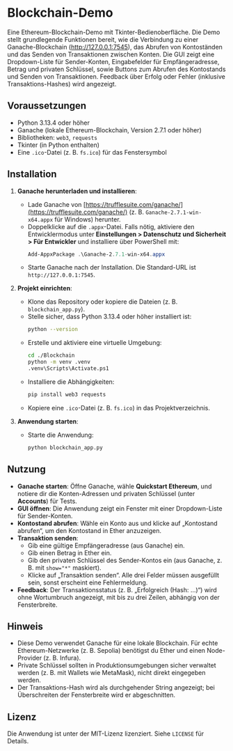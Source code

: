 # Blockchain-Demo

Eine Ethereum-Blockchain-Demo mit Tkinter-Bedienoberfläche.
Die Demo stellt grundlegende Funktionen bereit, wie die Verbindung zu einer Ganache-Blockchain (http://127.0.0.1:7545), das Abrufen von Kontoständen und das Senden von Transaktionen zwischen Konten. Die GUI zeigt eine Dropdown-Liste für Sender-Konten, Eingabefelder für Empfängeradresse, Betrag und privaten Schlüssel, sowie Buttons zum Abrufen des Kontostands und Senden von Transaktionen. Feedback über Erfolg oder Fehler (inklusive Transaktions-Hashes) wird angezeigt.

## Voraussetzungen
- Python 3.13.4 oder höher
- Ganache (lokale Ethereum-Blockchain, Version 2.7.1 oder höher)
- Bibliotheken: `web3`, `requests`
- Tkinter (in Python enthalten)
- Eine `.ico`-Datei (z. B. `fs.ico`) für das Fenstersymbol

## Installation
1. **Ganache herunterladen und installieren**:
   - Lade Ganache von [https://trufflesuite.com/ganache/](https://trufflesuite.com/ganache/) (z. B. `Ganache-2.7.1-win-x64.appx` für Windows) herunter.
   - Doppelklicke auf die `.appx`-Datei. Falls nötig, aktiviere den Entwicklermodus unter **Einstellungen > Datenschutz und Sicherheit > Für Entwickler** und installiere über PowerShell mit:
     ```powershell
     Add-AppxPackage .\Ganache-2.7.1-win-x64.appx
     ```
   - Starte Ganache nach der Installation. Die Standard-URL ist `http://127.0.0.1:7545`.

2. **Projekt einrichten**:
   - Klone das Repository oder kopiere die Dateien (z. B. `blockchain_app.py`).
   - Stelle sicher, dass Python 3.13.4 oder höher installiert ist:
     ```bash
     python --version
     ```
   - Erstelle und aktiviere eine virtuelle Umgebung:
     ```bash
     cd ./Blockchain
     python -m venv .venv
     .venv\Scripts\Activate.ps1
     ```
   - Installiere die Abhängigkeiten:
     ```bash
     pip install web3 requests
     ```
   - Kopiere eine `.ico`-Datei (z. B. `fs.ico`) in das Projektverzeichnis.

3. **Anwendung starten**:
   - Starte die Anwendung:
     ```bash
     python blockchain_app.py
     ```

## Nutzung
- **Ganache starten**: Öffne Ganache, wähle **Quickstart Ethereum**, und notiere dir die Konten-Adressen und privaten Schlüssel (unter **Accounts**) für Tests.
- **GUI öffnen**: Die Anwendung zeigt ein Fenster mit einer Dropdown-Liste für Sender-Konten.
- **Kontostand abrufen**: Wähle ein Konto aus und klicke auf „Kontostand abrufen“, um den Kontostand in Ether anzuzeigen.
- **Transaktion senden**:
  - Gib eine gültige Empfängeradresse (aus Ganache) ein.
  - Gib einen Betrag in Ether ein.
  - Gib den privaten Schlüssel des Sender-Kontos ein (aus Ganache, z. B. mit `show="*"` maskiert).
  - Klicke auf „Transaktion senden“. Alle drei Felder müssen ausgefüllt sein, sonst erscheint eine Fehlermeldung.
- **Feedback**: Der Transaktionsstatus (z. B. „Erfolgreich (Hash: ...)“) wird ohne Wortumbruch angezeigt, mit bis zu drei Zeilen, abhängig von der Fensterbreite.

## Hinweis
- Diese Demo verwendet Ganache für eine lokale Blockchain. Für echte Ethereum-Netzwerke (z. B. Sepolia) benötigst du Ether und einen Node-Provider (z. B. Infura).
- Private Schlüssel sollten in Produktionsumgebungen sicher verwaltet werden (z. B. mit Wallets wie MetaMask), nicht direkt eingegeben werden.
- Der Transaktions-Hash wird als durchgehender String angezeigt; bei Überschreiten der Fensterbreite wird er abgeschnitten.

## Lizenz
Die Anwendung ist unter der MIT-Lizenz lizenziert. Siehe `LICENSE` für Details.